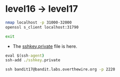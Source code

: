 # level16 -> level17

```sh
nmap localhost -p 31000-32000
openssl s_client localhost:31790

exit
```

- The [sshkey.private](./sshkey.private) file is here.

```cmd
eval $(ssh-agent)
ssh-add ./sshkey.private

ssh bandit17@bandit.labs.overthewire.org -p 2220
```
